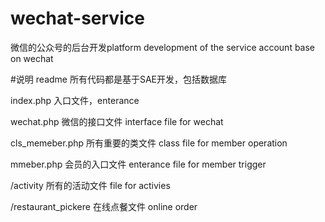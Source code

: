 # wechat-service
微信的公众号的后台开发platform development of the service account base on wechat

#说明 readme
所有代码都是基于SAE开发，包括数据库

index.php
入口文件，enterance

wechat.php
微信的接口文件 interface file for wechat

cls_memeber.php
所有重要的类文件 class file for member operation

mmeber.php
会员的入口文件  enterance file for member trigger

/activity
所有的活动文件  file for activies

/restaurant_pickere
在线点餐文件   online order
